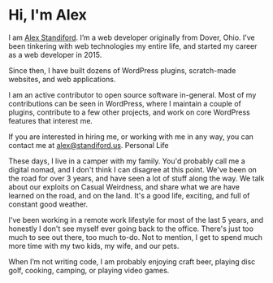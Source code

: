 # Hi, I'm Alex

I am [Alex Standiford](https://www.alexstandiford.com). I’m a web developer originally from Dover, Ohio. I’ve been tinkering with web technologies my entire life, and started my career as a web developer in 2015.

Since then, I have built dozens of WordPress plugins, scratch-made websites, and web applications.

I am an active contributor to open source software in-general. Most of my contributions can be seen in WordPress, where I maintain a couple of plugins, contribute to a few other projects, and work on core WordPress features that interest me.

If you are interested in hiring me, or working with me in any way, you can contact me at alex@standiford.us.
Personal Life

These days, I live in a camper with my family. You'd probably call me a digital nomad, and I don't think I can disagree at this point. We've been on the road for over 3 years, and have seen a lot of stuff along the way. We talk about our exploits on Casual Weirdness, and share what we are have learned on the road, and on the land. It's a good life, exciting, and full of constant good weather.

I've been working in a remote work lifestyle for most of the last 5 years, and honestly I don't see myself ever going back to the office. There's just too much to see out there, too much to-do. Not to mention, I get to spend much more time with my two kids, my wife, and our pets.

When I’m not writing code, I am probably enjoying craft beer, playing disc golf, cooking, camping, or playing video games.
